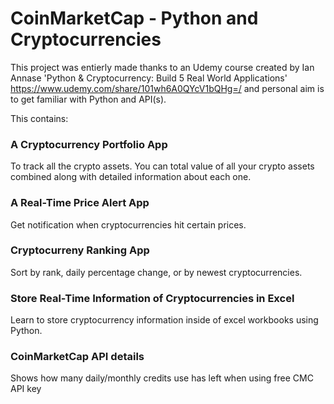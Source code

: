 # CoinMarketCap - Python and Cryptocurrencies
This project was entierly made thanks to an Udemy course created by Ian Annase 'Python & Cryptocurrency: Build 5 Real World Applications' https://www.udemy.com/share/101wh6A0QYcV1bQHg=/ and personal aim is to get familiar with Python and API(s).


This contains:
### A Cryptocurrency Portfolio App
To track all the crypto assets. You can total value of all your crypto assets combined along with detailed information about each one.

### A Real-Time Price Alert App
Get notification when cryptocurrencies hit certain prices.

### Cryptocurreny Ranking App
Sort by rank, daily percentage change, or by newest cryptocurrencies.


### Store Real-Time Information of Cryptocurrencies in Excel
Learn to store cryptocurrency information inside of excel workbooks using Python.

### CoinMarketCap API details
Shows how many daily/monthly credits use has left when using free CMC API key
